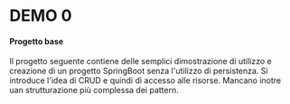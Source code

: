 # DEMO 0
#### Progetto base
Il progetto seguente contiene delle semplici dimostrazione di utilizzo e creazione di un progetto SpringBoot senza l'utilizzo di persistenza.
Si introduce l'idea di CRUD e quindi di accesso alle risorse.
Mancano inotre uan strutturazione più complessa dei pattern.